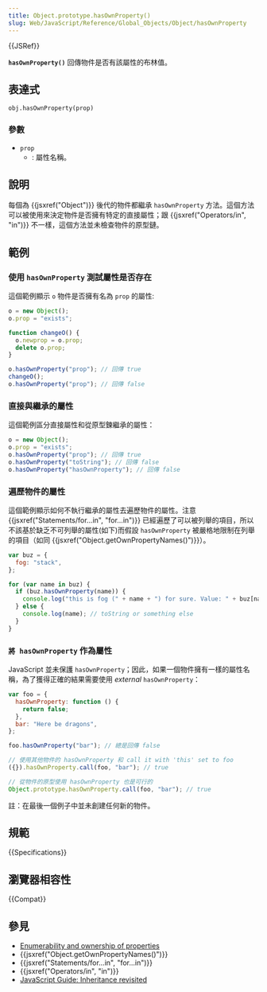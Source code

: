 ```yaml
---
title: Object.prototype.hasOwnProperty()
slug: Web/JavaScript/Reference/Global_Objects/Object/hasOwnProperty
---
```


{{JSRef}}

**`hasOwnProperty()`** 回傳物件是否有該屬性的布林值。

## 表達式

```js-nolint
obj.hasOwnProperty(prop)
```

### 參數

- `prop`
  - : 屬性名稱。

## 說明

每個為 {{jsxref("Object")}} 後代的物件都繼承 `hasOwnProperty` 方法。這個方法可以被使用來決定物件是否擁有特定的直接屬性；跟 {{jsxref("Operators/in", "in")}} 不一樣，這個方法並未檢查物件的原型鏈。

## 範例

### 使用 `hasOwnProperty` 測試屬性是否存在

這個範例顯示 `o` 物件是否擁有名為 `prop` 的屬性:

```js
o = new Object();
o.prop = "exists";

function changeO() {
  o.newprop = o.prop;
  delete o.prop;
}

o.hasOwnProperty("prop"); // 回傳 true
changeO();
o.hasOwnProperty("prop"); // 回傳 false
```

### 直接與繼承的屬性

這個範例區分直接屬性和從原型鍊繼承的屬性：

```js
o = new Object();
o.prop = "exists";
o.hasOwnProperty("prop"); // 回傳 true
o.hasOwnProperty("toString"); // 回傳 false
o.hasOwnProperty("hasOwnProperty"); // 回傳 false
```

### 遍歷物件的屬性

這個範例顯示如何不執行繼承的屬性去遍歷物件的屬性。注意 {{jsxref("Statements/for...in", "for...in")}} 已經遍歷了可以被列舉的項目，所以不該基於缺乏不可列舉的屬性(如下)而假設 `hasOwnProperty` 被嚴格地限制在列舉的項目（如同 {{jsxref("Object.getOwnPropertyNames()")}}）。

```js
var buz = {
  fog: "stack",
};

for (var name in buz) {
  if (buz.hasOwnProperty(name)) {
    console.log("this is fog (" + name + ") for sure. Value: " + buz[name]);
  } else {
    console.log(name); // toString or something else
  }
}
```

### `將 hasOwnProperty` 作為屬性

JavaScript 並未保護 `hasOwnProperty`；因此，如果一個物件擁有一樣的屬性名稱，為了獲得正確的結果需要使用 _external_ `hasOwnProperty`：

```js
var foo = {
  hasOwnProperty: function () {
    return false;
  },
  bar: "Here be dragons",
};

foo.hasOwnProperty("bar"); // 總是回傳 false

// 使用其他物件的 hasOwnProperty 和 call it with 'this' set to foo
({}).hasOwnProperty.call(foo, "bar"); // true

// 從物件的原型使用 hasOwnProperty 也是可行的
Object.prototype.hasOwnProperty.call(foo, "bar"); // true
```

註：在最後一個例子中並未創建任何新的物件。

## 規範

{{Specifications}}

## 瀏覽器相容性

{{Compat}}

## 參見

- [Enumerability and ownership of properties](/zh-TW/docs/Enumerability_and_ownership_of_properties)
- {{jsxref("Object.getOwnPropertyNames()")}}
- {{jsxref("Statements/for...in", "for...in")}}
- {{jsxref("Operators/in", "in")}}
- [JavaScript Guide: Inheritance revisited](/zh-TW/docs/Web/JavaScript/Guide/Inheritance_Revisited)
